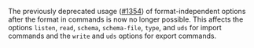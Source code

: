 The previously deprecated usage
([#1354](https://github.com/tenzir/vast/pull/1354)) of format-independent
options after the format in commands is now no longer possible. This affects the
options `listen`, `read`, `schema`, `schema-file`, `type`, and `uds` for import
commands and the `write` and `uds` options for export commands.
